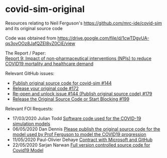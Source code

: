 # covid-sim-original

Resources relating to Neil Ferguson's https://github.com/mrc-ide/covid-sim and its original source code

Code was obtained from https://drive.google.com/file/d/1cwTDgvUA-qs3ovOOz8JafQZEI8vZ0CiE/view

The Report / Paper: \
[Report 9: Impact of non-pharmaceutical interventions (NPIs) to reduce COVID19 mortality and healthcare demand](https://www.imperial.ac.uk/media/imperial-college/medicine/sph/ide/gida-fellowships/Imperial-College-COVID19-NPI-modelling-16-03-2020.pdf)

Relevant GitHub issues:

- [ Publish original source code for covid-sim #144 ](https://github.com/mrc-ide/covid-sim/issues/144)
- [ Release your original code #172 ](https://github.com/mrc-ide/covid-sim/issues/172)
- [ Re-open and unlock issue #144 (Publish original source code) #179 ](https://github.com/mrc-ide/covid-sim/issues/179)
- [ Release the Original Source Code or Start Blocking #199 ](https://github.com/mrc-ide/covid-sim/issues/199)

Relevant FOI Requests:

- 17/03/2020 Julian Todd [Software code used for the COVID-19 simulation models](https://www.whatdotheyknow.com/request/software_code_used_for_the_covid)
- 06/05/2020 Dan Dennis [Please publish the original source code for the model used by Prof Ferguson to model the COVID19 progression](https://www.whatdotheyknow.com/request/please_publish_the_original_sour)
- 11/05/2020 Paul-Olivier Dehaye [Contract with Microsoft and GitHub](https://www.whatdotheyknow.com/request/contract_with_microsoft_and_gith)
- 22/05/2020 Sarjan Narwan [Full version controlled source code for Covid19 Model](https://www.whatdotheyknow.com/request/full_version_controlled_source_c)
